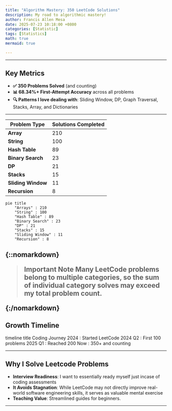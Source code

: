 ```yaml
---
title: "Algorithm Mastery: 350 LeetCode Solutions"
description: My road to algorithmic mastery!
author: Francis Allen Mesa
date: 2025-07-23 10:18:00 +0800
categories: [Statistic]
tags: [Statistics]
math: true
mermaid: true

---
```


<!-- ![LeetCode Stats](/assets/img/leetcode-dashboard.png){: .shadow .rounded-10 }  
*Data structures, patterns, and optimized solutions—documented and explained.*   -->

---

## **Key Metrics**  
- **✅ 350 Problems Solved** (and counting)  
- **📊 68.34%+ First-Attempt Accuracy** across all problems
- **🔍 Patterns I love dealing with**: Sliding Window, DP, Graph Traversal, Stacks, Array, and Dictionaries

---



| Problem Type | Solutions Completed |
|-------------------|--------------------------|
| **Array** | 210 |
| **String** | 100 |
| **Hash Table** | 89 |
| **Binary Search** | 23 |
| **DP** | 21 |
| **Stacks** | 15 |
| **Sliding Window** | 11 |
| **Recursion** | 8 |

```mermaid
pie title 
    "Arrays" : 210
    "String" : 100
    "Hash Table" : 89
    "Binary Search" : 23
    "DP" : 21
    "Stacks" : 15
    "Sliding Window" : 11
    "Recursion" : 8
```


{::nomarkdown}
    <blockquote class="prompt-info"> 
        <strong>
            Important Note
        </strong>
        Many LeetCode problems belong to multiple categories, so the sum of individual category solves may exceed my total problem count. 
    </blockquote> 
{:/nomarkdown}
---

## **Growth Timeline**  
timeline
    title Coding Journey
    2024 : Started LeetCode
    2024 Q2 : First 100 problems
    2025 Q1 : Reached 200
    Now : 350+ and counting

---

## **Why I Solve Leetcode Problems**  
- **Interview Readiness**: I want to essentially ready myself just incase of coding assessments
- **It Avoids Stagnation**: While LeetCode may not directly improve real-world software engineering skills, it serves as valuable mental exercise
- **Teaching Value**: Streamlined guides for beginners.

---

